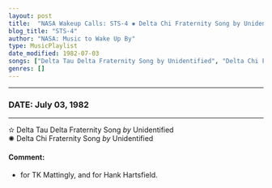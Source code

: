 ```yaml
---
layout: post
title:  "NASA Wakeup Calls: STS-4 ✺ Delta Chi Fraternity Song by Unidentified ✧ July 03, 1982"
blog_title: "STS-4"
author: "NASA: Music to Wake Up By"
type: MusicPlaylist
date_modified: 1982-07-03
songs: ["Delta Tau Delta Fraternity Song by Unidentified", "Delta Chi Fraternity Song by Unidentified"]
genres: []
---
```


----
### DATE: July 03, 1982
----
✫ Delta Tau Delta Fraternity Song *by* Unidentified    &nbsp;<br />
✺ Delta Chi Fraternity Song *by* Unidentified  

#### Comment:
* for TK Mattingly, and
for Hank Hartsfield.



<br/>
<center>
	<a target="_blank"
	   href="https://twitter.com/intent/tweet?hashtags=Space,NASA,Playlist,NASAWakeupCalls,SpaceProgram&text=🚀 {{ page.author}}, {{ page.title }}. {{ site.url }}{{ page.url }}&via=nasawakeupcalls"><i class="fab fa-twitter" title="Tweet this page" alt="Tweet this page" style="font-size: 1.3em;"></i></a>
	&nbsp; 	<i class="fas fa-user-astronaut" style="font-size: 1.5em;"></i> &nbsp;
    <a id="custom_amazon_link"
       type="amzn" search="#"
       category="popular music">
    <i class="fab fa-amazon" style="font-size: 1.3em;"></i></a>
</center>

<!-- Randomly resolve an individual entry from a song array -->
<script src="/assets/javascript/seedrandom.min.js"></script>
<script>
  var wake_me_up = ["Delta Tau Delta Fraternity Song by Unidentified", "Delta Chi Fraternity Song by Unidentified"];
  var prng = new Math.seedrandom();
  function randomSong() {
    song = wake_me_up[Math.floor(Math.random() * wake_me_up.length)];
    var amazon_link = document.getElementById("custom_amazon_link");
    amazon_link.setAttribute("search", song);
  }
  window.onload = randomSong();
</script>
